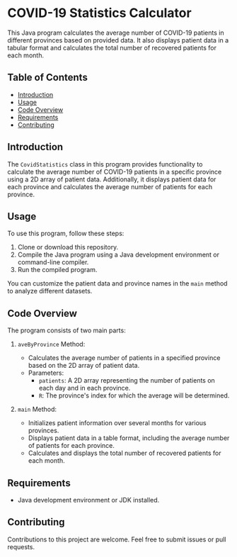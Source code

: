 # COVID-19 Statistics Calculator

This Java program calculates the average number of COVID-19 patients in different provinces based on provided data. It also displays patient data in a tabular format and calculates the total number of recovered patients for each month.

## Table of Contents

- [Introduction](#introduction)
- [Usage](#usage)
- [Code Overview](#code-overview)
- [Requirements](#requirements)
- [Contributing](#contributing)

## Introduction

The `CovidStatistics` class in this program provides functionality to calculate the average number of COVID-19 patients in a specific province using a 2D array of patient data. Additionally, it displays patient data for each province and calculates the average number of patients for each province.

## Usage

To use this program, follow these steps:

1. Clone or download this repository.
2. Compile the Java program using a Java development environment or command-line compiler.
3. Run the compiled program.

You can customize the patient data and province names in the `main` method to analyze different datasets.

## Code Overview

The program consists of two main parts:

1. `aveByProvince` Method:
   - Calculates the average number of patients in a specified province based on the 2D array of patient data.
   - Parameters:
     - `patients`: A 2D array representing the number of patients on each day and in each province.
     - `R`: The province's index for which the average will be determined.

2. `main` Method:
   - Initializes patient information over several months for various provinces.
   - Displays patient data in a table format, including the average number of patients for each province.
   - Calculates and displays the total number of recovered patients for each month.

## Requirements

- Java development environment or JDK installed.

## Contributing

Contributions to this project are welcome. Feel free to submit issues or pull requests.

